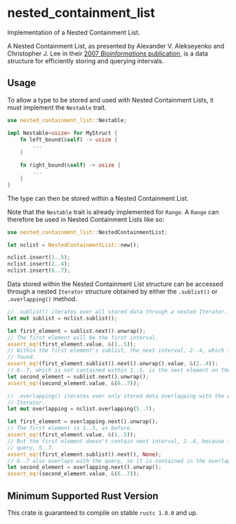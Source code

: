 # nested_containment_list

Implementation of a Nested Containment List.

A Nested Containment List, as presented by Alexander V. Alekseyenko and Christopher J. Lee in their 
[2007 *Bioinformations* publication](https://doi.org/10.1093/bioinformatics/btl647), is a data
structure for efficiently storing and querying intervals.

## Usage

To allow a type to be stored and used with Nested Containment Lists, it must implement the
`Nestable` trait.

```rust
use nested_containment_list::Nestable;

impl Nestable<usize> for MyStruct {
    fn left_bound(&self) -> usize {
        ...
    }

    fn right_bound(&self) -> usize {
        ...
    }
}
```

The type can then be stored within a Nested Containment List.

Note that the `Nestable` trait is already implemented for `Range`. A `Range` can therefore be used
in Nested Containment Lists like so:

```rust
use nested_containment_list::NestedContainmentList;

let nclist = NestedContainmentList::new();

nclist.insert(1..5);
nclist.insert(2..4);
nclist.insert(6..7);
```

Data stored within the Nested Containment List structure can be accessed through a nested `Iterator`
structure obtained by either the `.sublist()` or `.overlapping()` method.

```rust
// .sublist() iterates over all stored data through a nested Iterator.
let mut sublist = nclist.sublist();

let first_element = sublist.next().unwrap();
// The first element will be the first interval.
assert_eq!(first_element.value, &(1..5));
// Within the first element's sublist, the next interval, 2..4, which is contained in 1..5, is
// found.
assert_eq!(first_element.sublist().next().unwrap().value, &(2..4));
// 6..7, which is not contained within 1..5, is the next element on the outer-most sublist.
let second_element = sublist.next().unwrap();
assert_eq!(second_element.value, &(6..7));

// .overlapping() iterates over only stored data overlapping with the query, again through a nested
// Iterator.
let mut overlapping = nclist.overlapping(5..7);

let first_element = overlapping.next().unwrap();
// The first element is 1..5, as before.
assert_eq!(first_element.value, &(1..5));
// But the first element doesn't contain next interval, 2..4, because it doesn't overlap with the
// query, 5..7.
assert_eq!(first_element.sublist().next(), None);
// 6..7 also overlaps with the query, so it is contained in the overlapping iterator.
let second_element = overlapping.next().unwrap();
assert_eq!(second_element.value, &(6..7));
```

## Minimum Supported Rust Version
This crate is guaranteed to compile on stable `rustc 1.0.0` and up.

